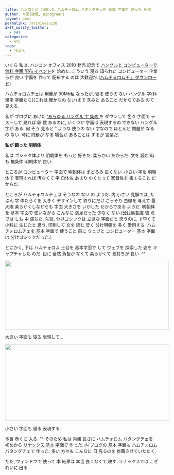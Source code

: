 ```yaml
---
title: ハンコンが 公開した ハムチォロム バタングチェを 基本 字面で 使った 所感
author: 녹풍(綠風, Windgreen)
layout: post
permalink: /archives/220
aktt_notify_twitter:
  - yes
categories:
  - etc
tags:
  - Think
---
```

いくら 私は, ハンコン オフィス 2010 発売 記念で <a target="_blank" href="http://www.haansoft.com/hnc/event/ham/index.htm">ハングルと コンピューターで 無料 字面 配布 イベント</a>を 始めた. こういう 寝る 知られた コンピューター 企業らが 良い 字面を 作って 配布する のは 大歓迎だ.(<a target="_blank" href="http://www.hancom.co.kr/downLoad.downPU.do?mcd=005">ハムチォロムチェ ダウンロード</a>)

ハムチォロムチェは 用量が 30Mb私 なったが, 寝る 使うの ない ハングル 字(科 漢字 字面たち)(これは 確かなの ない)まで 含みと あること だからである ので 見える.

私が ブログに あげた <a target="_blank" href="http://mytory.textcube.com/entry/%EB%AA%A8%EB%93%A0-%ED%95%9C%EA%B8%80-%EA%B8%80%EC%9E%90-%EB%AA%A8%EC%9D%8C">&#8216;あらゆる ハングル 字 集め&#8217;</a>を ダウンして 色々 字面で テストして 見れば 卵 数 あるのに, いくつか 字面は 表現するの できない ハングル 字が ある. 何 そう 見ると &#8221; ような 使うの ない 字なので ほとんど 問題が なるの ない. 時に 問題が なる 場合が あることは するが 言葉だ.

<p style="font-weight: bold;">
  私が 願った 明朝体
</p>

私は ゴシック体より 明朝体を もっと 好きだ. 柔らかい だからだ. 文を 読む 時も 無条件 明朝体が 良い.

ところが コンピューター 字面で 明朝体は まどろみ 良くない. 小さい 字を 明朝体で 表現すれば 汚なくて 字 自体も あまり 小くなって 家督性を 害すること だからだ.

ところが ハムチォロムチェは そうなの ない の ようだ. 内 小さい 見解では, たぶん 字 体たらくを 大きく デザインして 終りにだけ こっそり 曲線を 与えて 最大限 柔らかくしながらも 字面 大きさを いかした だからである ようだ. 明朝体を 基本 字面で 使いながら こんなに 満足だった 少なく ない.(<a target="_blank" href="http://hangeul.naver.com/share.nhn">分け明朝</a>度 彼 点では しも 中 満ちた. 勿論, 分けゴシックは 立派な 字面だと 思うのに, す早くて 小粋に 生じたと 思う. 印刷して 文を 読む 焚く 分け明朝を 多く 愛用する. ハムチォロムチェを 基本 字面で 使うこと 前に ウェブと コンピューター 基本 字面は 分けゴシックだった.)

とにかく, 下は ハムチォロム 土台を 基本字面で して ウェブを 探索した 姿を キャプチャした のだ. 目に 全然 負担が なくて 柔らかくて 気持ちが 良い. ^^

<div style="width: 549px" class="wp-caption aligncenter">
  <img src="http://dl.dropboxusercontent.com/u/15546257/blog/mytory/old-images/1/cfile10.uf.1813B1594D4BC8921861DB.png" alt="" height="225" width="539" /><p class="wp-caption-text">
    大きい 字面も 寝る 表現して...
  </p>
</div>

<div style="width: 550px" class="wp-caption aligncenter">
  <img src="http://dl.dropboxusercontent.com/u/15546257/blog/mytory/old-images/1/cfile22.uf.122716484D4BC8932B8F83.png" alt="" height="252" width="540" /><p class="wp-caption-text">
    小さい 字面も 寝る 表現する.
  </p>
</div>

本当 巻くに 入る. ^^ そのため 私は 内親 長さに ハムチォロム バタングチェを 初めから <a target="_blank" href="http://mytory.textcube.com/entry/%EC%BD%94%EB%A6%AC%EC%95%84-%EC%9A%B0%EB%B6%84%ED%88%AC-910%EC%BD%94%EB%B6%84%ED%88%AC-%EA%B8%B0%EB%B3%B8-%EA%B8%80%EA%BC%B4-%EA%B5%90%EC%B2%B4%ED%95%98%EA%B8%B0">リナックス 基本 字面で</a> 作った. 内 ブログの 基本 字面も ハムチォロム バタングチェで 作った. 多い 方々も こんなに 日 見るのを 推薦させていただく.

ただ, ウィンドウで 使って 本 結果は 本当 良くなくて 映す. リナックスでは こぎれいに 出る.